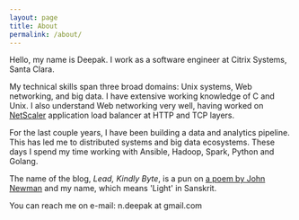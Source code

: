 ```yaml
---
layout: page
title: About
permalink: /about/
---
```


Hello, my name is Deepak.  I work as a software engineer at Citrix
Systems, Santa Clara.

My technical skills span three broad domains: Unix systems, Web
networking, and big data.  I have extensive working knowledge of C and
Unix.  I also understand Web networking very well, having worked on
[NetScaler](http://www.netscaler.com/) application load balancer at
HTTP and TCP layers.

For the last couple years, I have been building a data and analytics
pipeline.  This has led me to distributed systems and big data
ecosystems.  These days I spend my time working with Ansible, Hadoop,
Spark, Python and Golang.

The name of the blog, _Lead, Kindly Byte_, is a pun on [a poem by John
Newman](http://www.newmanreader.org/works/verses/verse90.html) and my
name, which means 'Light' in Sanskrit.

You can reach me on e-mail: n.deepak at gmail.com
